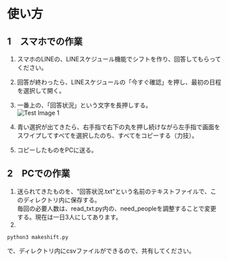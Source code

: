 # **使い方**  
## 1　スマホでの作業  
1. スマホのLINEの、LINEスケジュール機能でシフトを作り、回答してもらってください。  
2. 回答が終わったら、LINEスケジュールの「今すぐ確認」を押し、最初の日程を選択して開く。  
3. 一番上の、「回答状況」という文字を長押しする。  
![Test Image 1](https://github.com/mamisanlover/test/blob/main/%E4%BE%8B1.png)  
4. 青い選択が出てきたら、右手指で右下の丸を押し続けながら左手指で画面をスワイプしてすべてを選択したのち、すべてをコピーする（力技）。  
  
5. コピーしたものをPCに送る。  

## 2　PCでの作業  
1. 送られてきたものを、"回答状況.txt"という名前のテキストファイルで、このディレクトリ内に保存する。  
毎回の必要人数は、read_txt.py内の、need_peopleを調整することで変更する。現在は一日3人にしてあります。  
2.
```
python3 makeshift.py
```
で、ディレクトリ内にcsvファイルができるので、共有してください。  
